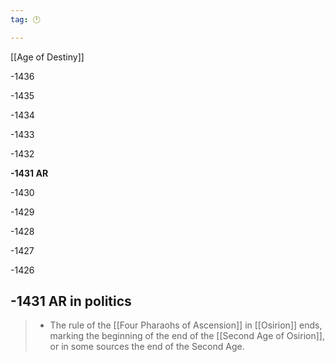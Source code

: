 ```yaml
---
tag: 🕛

---
```

[[Age of Destiny]]


-1436

-1435

-1434

-1433

-1432

**-1431 AR**

-1430

-1429

-1428

-1427

-1426



## -1431 AR in politics

>  - The rule of the [[Four Pharaohs of Ascension]] in [[Osirion]] ends, marking the beginning of the end of the [[Second Age of Osirion]], or in some sources the end of the Second Age.






